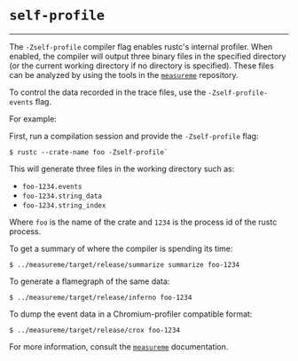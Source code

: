 # `self-profile`

--------------------

The `-Zself-profile` compiler flag enables rustc's internal profiler.
When enabled, the compiler will output three binary files in the specified directory (or the current working directory if no directory is specified).
These files can be analyzed by using the tools in the [`measureme`] repository.

To control the data recorded in the trace files, use the `-Zself-profile-events` flag.

For example:

First, run a compilation session and provide the `-Zself-profile` flag:

```console
$ rustc --crate-name foo -Zself-profile`
```

This will generate three files in the working directory such as:

- `foo-1234.events`
- `foo-1234.string_data`
- `foo-1234.string_index`

Where `foo` is the name of the crate and `1234` is the process id of the rustc process.

To get a summary of where the compiler is spending its time:

```console
$ ../measureme/target/release/summarize summarize foo-1234
```

To generate a flamegraph of the same data:

```console
$ ../measureme/target/release/inferno foo-1234
```

To dump the event data in a Chromium-profiler compatible format:

```console
$ ../measureme/target/release/crox foo-1234
```

For more information, consult the [`measureme`] documentation.

[`measureme`]: https://github.com/rust-lang/measureme.git
